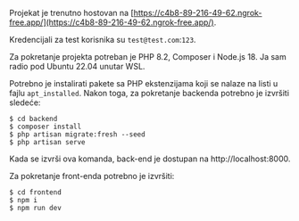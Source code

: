 
Projekat je trenutno hostovan na [https://c4b8-89-216-49-62.ngrok-free.app/](https://c4b8-89-216-49-62.ngrok-free.app/).

Kredencijali za test korisnika su `test@test.com`:`123`.

Za pokretanje projekta potreban je PHP 8.2, Composer i Node.js 18. 
Ja sam radio pod Ubuntu 22.04 unutar WSL. 

Potrebno je instalirati pakete sa PHP ekstenzijama koji se nalaze na listi u fajlu `apt_installed`.
Nakon toga, za pokretanje backenda potrebno je izvršiti sledeće: 

```
$ cd backend
$ composer install
$ php artisan migrate:fresh --seed
$ php artisan serve
```

Kada se izvrši ova komanda, back-end je dostupan na http://localhost:8000.

Za pokretanje front-enda potrebno je izvršiti:

```
$ cd frontend
$ npm i
$ npm run dev
```
